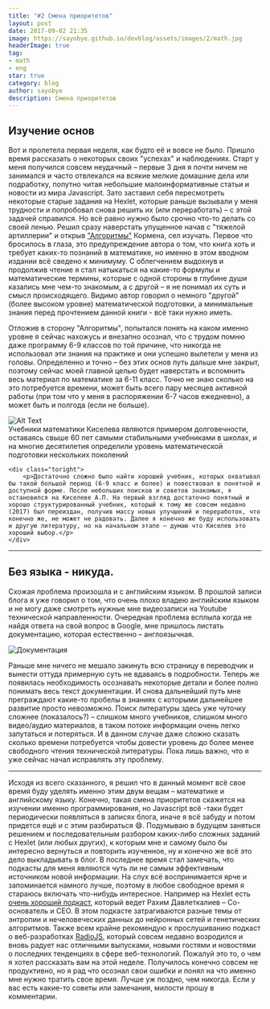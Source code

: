 ```yaml
---
title: "#2 Смена приоритетов"
layout: post
date: 2017-09-02 21:35
image: https://sayobye.github.io/devblog/assets/images/2/math.jpg
headerImage: true
tag:
- math
- eng
star: true
category: blog
author: sayobye
description: Смена приоритетов
---
```


## Изучение основ

Вот и пролетела первая неделя, как будто её и вовсе не было. Пришло время рассказать о некоторых своих "успехах" и наблюдениях. Старт у меня получился совсем неудачный – первые 3 дня я почти ничем не занимался и часто отвлекался на всякие мелкие домашние дела или подработку, попутно читая небольшие малоинформативные статьи и новости из мира Javascript. Зато заставил себя пересмотреть некоторые старые задания на Hexlet, которые раньше вызывали у меня трудности и попробовал снова решить их (или переработать) – с этой задачей справился. Но всё равно нужно было срочно что-то делать со своей ленью. Решил сразу наверстать упущенное начав с "тяжелой артиллерии" и открыв ["Алгоритмы"](https://www.amazon.co.uk/Algorithms-Unlocked-Thomas-H-Cormen/dp/0262518805/ref=la_B000AQ24AS_1_2?s=books&ie=UTF8&qid=1503795846&sr=1-2) Кормена, сел изучать. Первое что бросилось в глаза, это предупреждение автора о том, что книга хоть и требует каких-то познаний в математике, но именно в этом вводном издании всё сведено к минимуму. С облегчением выдохнув и продолжив чтение я стал натыкаться на какие-то формулы и математические термины, которые с одной стороны в глубине души казались мне чем-то знакомым, а с другой – я не понимал их суть и смысл происходящего. Видимо автор говорил о немного "другой" (более высоком уровне) математической подготовки, а минимальные знания перед прочтением данной книги - всё таки нужно иметь. 

Отложив в сторону "Алгоритмы", попытался понять на каком именно уровне я сейчас нахожусь и внезапно осознал, что с трудом помню даже программу 6-9 классов по той причине, что никогда не использовал эти знания на практике и они успешно вылетели у меня из головы. Определенно и точно – без этих основ путь дальше мне закрыт, поэтому сейчас моей главной целью будет наверстать и вспомнить весь материал по математике за 6-11 класс. Точно не знаю сколько на это потребуется времени, может быть всего пару месяцев активной работы (при том что у меня в распоряжении 6-7 часов ежедневно), а может быть и полгода (если не больше).  

<div class="side-by-side">
    <div class="toleft">
        <img class="image" src="https://sayobye.github.io/devblog/assets/images/2/kiselev-math.jpg" alt="Alt Text">
        <figcaption class="caption">Учебники математики Киселева являются примером долговечности, оставаясь свыше 60 лет самыми стабильными учебниками в школах, и на многие десятилетия определили уровень математической подготовки нескольких поколений</figcaption>
    </div>

    <div class="toright">
        <p>Достаточно сложно было найти хороший учебник, которых охватывал бы такой большой период (6-9 класс и более) и повествовал в понятной и доступной форме. После небольших поисков и советов знакомых, я остановился на Киселеве А.П. На первый взгляд достаточно понятный и хорошо структурированный учебник, который к тому же совсем недавно (2017) был переиздан, получив массу новых улучшений и переработок, что конечно же, не может не радовать. Далее я конечно же буду использовать и другую литературу, но на начальном этапе – думаю что Киселев это хороший выбор.</p>
    </div>
</div> 

* * *
## Без языка - никуда.     

Схожая проблема произошла и с английским языком. В прошлой записи блога я уже говорил о том, что очень плохо владею английским языком и не могу даже смотреть нужные мне видеозаписи на Youtube технической направленности. Очередная проблема всплыла когда не найдя ответа на свой вопрос в Google, мне пришлось листать документацию, которая естественно – англоязычная. 

![Документация](https://sayobye.github.io/devblog/assets/images/2/docs.gif)


Раньше мне ничего не мешало закинуть всю страницу в переводчик и вынести оттуда примерную суть не вдаваясь в подробности. Теперь же появилась необходимость осознавать некоторые детали и более полно понимать весь текст документации. И снова дальнейший путь мне преграждают какие-то пробелы в знаниях с которыми дальнейшее развитие просто невозможно. Поиск литературы здесь уже чуточку сложнее (показалось?) – слишком много учебников, слишком много видео/аудио материалов, в таком потоке информации очень легко запутаться и потеряться. И в данном случае даже сложно сказать сколько времени потребуется чтобы довести уровень до более менее свободного чтения технической литературы. Пока лишь важно, что я уже сейчас начал исправлять эту проблему.

* * *  
Исходя из всего сказанного, я решил что в данный момент всё свое время буду уделять именно этим двум вещам – математике и английскому языку. Конечно, такая смена приоритетов скажется на изучении именно программирования, но Javascript всё -таки будет периодически появляться в записях блога, иначе я всё забуду и потом придется ещё и с этим разбираться :smile:. Подумываю в будущем заняться решением и последовательным разбором каких-либо сложных заданий с Hexlet (или любых других), к которым мне и самому было бы интересно вернуться и повторить изученное, ну и конечно же всё это дело выкладывать в блог. В последнее время стал замечать, что подкасты для меня являются чуть ли не самым эффективным источником новой информации. На слух всё воспринимается ярче и запоминается намного лучше, поэтому в любое свободное время я стараюсь включать что-нибудь интересное. Например на Hexlet есть [очень хороший подкаст](https://soundcloud.com/hexlet), который ведет Рахим Давлеткалиев – Со-основатель и CEO. В этом подкасте затрагиваются разные темы от энтропии и нечеловеческих данных до нейронных сетей и генетических алгоритмов. Также всем крайне рекомендую к прослушиванию подкаст о веб-разработках [RadioJS](https://radiojs.ru/), который совсем недавно возродился и вновь радует нас отличными выпусками, новыми гостями и новостями о последних тенденциях в сфере веб-технологий. Пожалуй это то, о чем я хотел рассказать вам на этой неделе. Получилось конечно совсем не продуктивно, но я рад что осознал свои ошибки и понял на что именно мне нужно тратить свое время. Лучше уж поздно, чем никогда. Если у вас есть какие-то советы или замечания, милости прошу в комментарии. 


